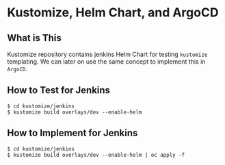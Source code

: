# Kustomize, Helm Chart, and ArgoCD

## What is This
Kustomize repository contains jenkins Helm Chart for testing `kustomize` templating. We can later on use the same concept to implement this in `ArgoCD`.

## How to Test for Jenkins
```
$ cd kustomize/jenkins
$ kustomize build overlays/dev --enable-helm 
```

## How to Implement for Jenkins
```
$ cd kustomize/jenkins
$ kustomize build overlays/dev --enable-helm | oc apply -f
```